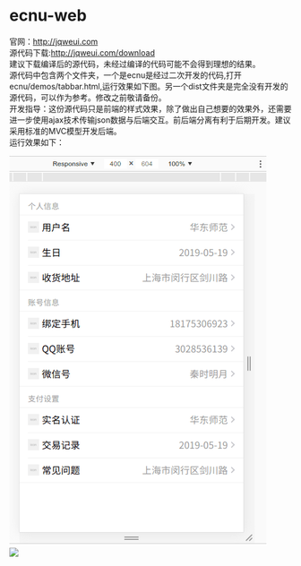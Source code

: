 # ecnu-web<br/>
官网：http://jqweui.com<br/>
源代码下载:http://jqweui.com/download<br/>
建议下载编译后的源代码，未经过编译的代码可能不会得到理想的结果。<br/>
源代码中包含两个文件夹，一个是ecnu是经过二次开发的代码,打开ecnu/demos/tabbar.html,运行效果如下图。另一个dist文件夹是完全没有开发的源代码，可以作为参考。修改之前敬请备份。<br/>
开发指导：这份源代码只是前端的样式效果，除了做出自己想要的效果外，还需要进一步使用ajax技术传输json数据与后端交互。前后端分离有利于后期开发。建议采用标准的MVC模型开发后端。<br/>
运行效果如下：<br/>

![Image text](https://github.com/lilixiaoyi/ecnu-web/blob/master/demo.gif)<br/>
<a href="https://996.icu"><img src="https://img.shields.io/badge/link-996.icu-red.svg"></a>
